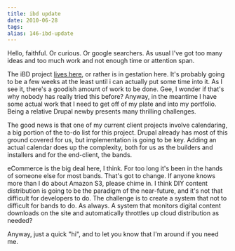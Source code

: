 ```yaml
---
title: ibd update
date: 2010-06-28
tags: 
alias: 146-ibd-update
---
```


Hello, faithful. Or curious. Or google searchers. As usual I've got too many ideas and too much work and not enough time or attention span.


The iBD project [lives here](http://github.com/JGrubb/ignored-by-dinosaurs), or rather is in gestation here. It's probably going to be a few weeks at the least until i can actually put some time into it. As I see it, there's a goodish amount of work to be done. Gee, I wonder if that's why nobody has really tried this before? Anyway, in the meantime I have some actual work that I need to get off of my plate and into my portfolio. Being a relative Drupal newby presents many thrilling challenges.


The good news is that one of my current client projects involve calendaring, a big portion of the to-do list for this project. Drupal already has most of this ground covered for us, but implementation is going to be key. Adding an actual calendar does up the complexity, both for us as the builders and installers and for the end-client, the bands.


eCommerce is the big deal here, I think. For too long it's been in the hands of someone else for most bands. That's got to change. If anyone knows more than I do about Amazon S3, please chime in. I think DIY content distribution is going to be the paradigm of the near-future, and it's not that difficult for developers to do. The challenge is to create a system that not to difficult for bands to do. As always. A system that monitors digital content downloads on the site and automatically throttles up cloud distribution as needed?


Anyway, just a quick "hi", and to let you know that I'm around if you need me.

